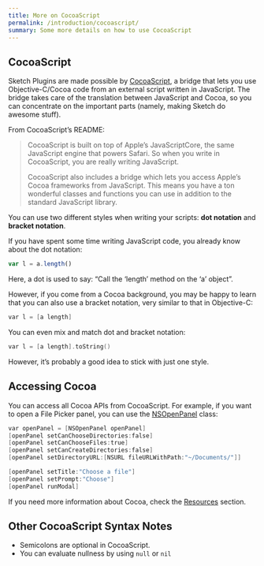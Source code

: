 ```yaml
---
title: More on CocoaScript
permalink: /introduction/cocoascript/
summary: Some more details on how to use CocoaScript
---
```


## CocoaScript

Sketch Plugins are made possible by [CocoaScript](https://github.com/ccgus/CocoaScript), a bridge that lets you use Objective-C/Cocoa code from an external script written in JavaScript. The bridge takes care of the translation between JavaScript and Cocoa, so you can concentrate on the important parts (namely, making Sketch do awesome stuff).

From CocoaScript’s README:

> CocoaScript is built on top of Apple’s JavaScriptCore, the same JavaScript engine that powers Safari. So when you write in CocoaScript, you are really writing JavaScript.
>
> CocoaScript also includes a bridge which lets you access Apple’s Cocoa frameworks from JavaScript. This means you have a ton wonderful classes and functions you can use in addition to the standard JavaScript library.

You can use two different styles when writing your scripts: **dot notation** and **bracket notation**.

If you have spent some time writing JavaScript code, you already know about the dot notation:

```JavaScript
var l = a.length()
```

Here, a dot is used to say: “Call the ‘length’ method on the ‘a’ object”.

However, if you come from a Cocoa background, you may be happy to learn that you can also use a bracket notation, very similar to that in Objective-C:

```Objective-C
var l = [a length]
```

You can even mix and match dot and bracket notation:

```Objective-C
var l = [a length].toString()
```

However, it’s probably a good idea to stick with just one style.

## Accessing Cocoa

You can access all Cocoa APIs from CocoaScript. For example, if you want to open a File Picker panel, you can use the [NSOpenPanel](https://developer.apple.com/library/mac/documentation/cocoa/reference/applicationkit/Classes/NSOpenPanel_Class/Reference/Reference.html) class:

```Objective-C
var openPanel = [NSOpenPanel openPanel]
[openPanel setCanChooseDirectories:false]
[openPanel setCanChooseFiles:true]
[openPanel setCanCreateDirectories:false]
[openPanel setDirectoryURL:[NSURL fileURLWithPath:"~/Documents/"]]

[openPanel setTitle:"Choose a file"]
[openPanel setPrompt:"Choose"]
[openPanel runModal]
```

If you need more information about Cocoa, check the [Resources](/resources/) section.

## Other CocoaScript Syntax Notes

- Semicolons are optional in CocoaScript.
- You can evaluate nullness by using `null` or `nil`

